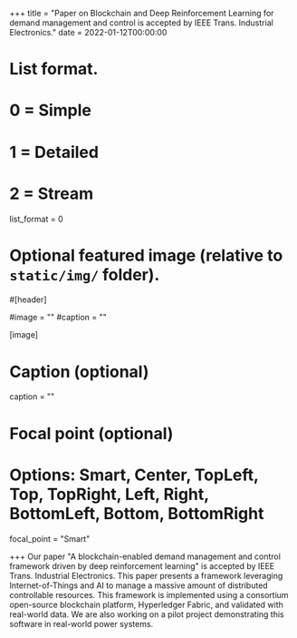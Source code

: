 +++
title = "Paper on Blockchain and Deep Reinforcement Learning for demand management and control is accepted by IEEE Trans. Industrial Electronics."
date = 2022-01-12T00:00:00

# List format.
#   0 = Simple
#   1 = Detailed
#   2 = Stream
list_format = 0

# Optional featured image (relative to `static/img/` folder).
#[header]

#image = ""
#caption = ""

[image]
  # Caption (optional)
  caption = ""
  
  # Focal point (optional)
  # Options: Smart, Center, TopLeft, Top, TopRight, Left, Right, BottomLeft, Bottom, BottomRight
  focal_point = "Smart"

+++
Our paper "A blockchain-enabled demand management and control framework driven by deep reinforcement learning" is accepted by IEEE Trans. Industrial Electronics. This paper presents a framework leveraging Internet-of-Things and AI to manage a massive amount of distributed controllable resources. This framework is implemented using a consortium open-source blockchain platform, Hyperledger Fabric, and validated with real-world data. We are also working on a pilot project demonstrating this software in real-world power systems.
